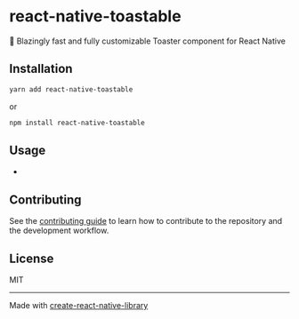 # react-native-toastable

🍞 Blazingly fast and fully customizable Toaster component for React Native

## Installation

```sh
yarn add react-native-toastable
```

or

```sh
npm install react-native-toastable
```

## Usage

-

## Contributing

See the [contributing guide](CONTRIBUTING.md) to learn how to contribute to the repository and the development workflow.

## License

MIT

---

Made with [create-react-native-library](https://github.com/callstack/react-native-builder-bob)
